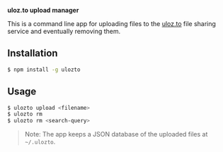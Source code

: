 **uloz.to upload manager**

This is a command line app for uploading files to the [uloz.to](http://uloz.to) file sharing service and eventually removing them.

## Installation

```bash
$ npm install -g ulozto
```

## Usage

```bash
$ ulozto upload <filename>
$ ulozto rm
$ ulozto rm <search-query>
```

> Note: The app keeps a JSON database of the uploaded files at `~/.ulozto`.

